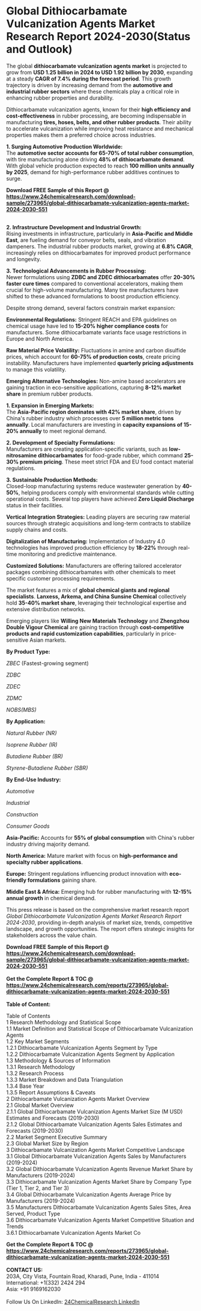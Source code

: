 <h1>Global Dithiocarbamate Vulcanization Agents Market Research Report 2024-2030(Status and Outlook)</h1><p>The global <strong>dithiocarbamate vulcanization agents market</strong> is projected to grow from <strong>USD 1.25 billion in 2024 to USD 1.92 billion by 2030</strong>, expanding at a steady <strong>CAGR of 7.4% during the forecast period</strong>. This growth trajectory is driven by increasing demand from the <strong>automotive and industrial rubber sectors</strong> where these chemicals play a critical role in enhancing rubber properties and durability.</p><p>Dithiocarbamate vulcanization agents, known for their <strong>high efficiency and cost-effectiveness</strong> in rubber processing, are becoming indispensable in manufacturing <strong>tires, hoses, belts, and other rubber products</strong>. Their ability to accelerate vulcanization while improving heat resistance and mechanical properties makes them a preferred choice across industries.</p><p><strong>1. Surging Automotive Production Worldwide:</strong><br>
The <strong>automotive sector accounts for 65-70% of total rubber consumption</strong>, with tire manufacturing alone driving <strong>48% of dithiocarbamate demand</strong>. With global vehicle production expected to reach <strong>100 million units annually by 2025</strong>, demand for high-performance rubber additives continues to surge.</p><div><b>Download FREE Sample of this Report @ 
            <a href="https://www.24chemicalresearch.com/download-sample/273965/global-dithiocarbamate-vulcanization-agents-market-2024-2030-551">
            https://www.24chemicalresearch.com/download-sample/273965/global-dithiocarbamate-vulcanization-agents-market-2024-2030-551</a></b></div><br><p><strong>2. Infrastructure Development and Industrial Growth:</strong><br>
Rising investments in infrastructure, particularly in <strong>Asia-Pacific and Middle East</strong>, are fueling demand for conveyor belts, seals, and vibration dampeners. The industrial rubber products market, growing at <strong>6.8% CAGR</strong>, increasingly relies on dithiocarbamates for improved product performance and longevity.</p><p><strong>3. Technological Advancements in Rubber Processing:</strong><br>
Newer formulations using <strong>ZDBC and ZDEC dithiocarbamates</strong> offer <strong>20-30% faster cure times</strong> compared to conventional accelerators, making them crucial for high-volume manufacturing. Many tire manufacturers have shifted to these advanced formulations to boost production efficiency.</p><p>Despite strong demand, several factors constrain market expansion:</p><p><strong>Environmental Regulations:</strong> Stringent REACH and EPA guidelines on chemical usage have led to <strong>15-20% higher compliance costs</strong> for manufacturers. Some dithiocarbamate variants face usage restrictions in Europe and North America.</p><p><strong>Raw Material Price Volatility:</strong> Fluctuations in amine and carbon disulfide prices, which account for <strong>60-75% of production costs</strong>, create pricing instability. Manufacturers have implemented <strong>quarterly pricing adjustments</strong> to manage this volatility.</p><p><strong>Emerging Alternative Technologies:</strong> Non-amine based accelerators are gaining traction in eco-sensitive applications, capturing <strong>8-12% market share</strong> in premium rubber products.</p><p><strong>1. Expansion in Emerging Markets:</strong><br>
The <strong>Asia-Pacific region dominates with 42% market share</strong>, driven by China's rubber industry which processes over <strong>5 million metric tons annually</strong>. Local manufacturers are investing in <strong>capacity expansions of 15-20% annually</strong> to meet regional demand.</p><p><strong>2. Development of Specialty Formulations:</strong><br>
Manufacturers are creating application-specific variants, such as <strong>low-nitrosamine dithiocarbamates</strong> for food-grade rubber, which command <strong>25-30% premium pricing</strong>. These meet strict FDA and EU food contact material regulations.</p><p><strong>3. Sustainable Production Methods:</strong><br>
Closed-loop manufacturing systems reduce wastewater generation by <strong>40-50%</strong>, helping producers comply with environmental standards while cutting operational costs. Several top players have achieved <strong>Zero Liquid Discharge</strong> status in their facilities.</p><p><strong>Vertical Integration Strategies:</strong> Leading players are securing raw material sources through strategic acquisitions and long-term contracts to stabilize supply chains and costs.</p><p><strong>Digitalization of Manufacturing:</strong> Implementation of Industry 4.0 technologies has improved production efficiency by <strong>18-22%</strong> through real-time monitoring and predictive maintenance.</p><p><strong>Customized Solutions:</strong> Manufacturers are offering tailored accelerator packages combining dithiocarbamates with other chemicals to meet specific customer processing requirements.</p><p>The market features a mix of <strong>global chemical giants and regional specialists</strong>. <strong>Lanxess, Arkema, and China Sunsine Chemical</strong> collectively hold <strong>35-40% market share</strong>, leveraging their technological expertise and extensive distribution networks.</p><p>Emerging players like <strong>Willing New Materials Technology</strong> and <strong>Zhengzhou Double Vigour Chemical</strong> are gaining traction through <strong>cost-competitive products and rapid customization capabilities</strong>, particularly in price-sensitive Asian markets.</p><p><strong>By Product Type:</strong></p><p><em>ZBEC</em> (Fastest-growing segment)</p><p><em>ZDBC</em></p><p><em>ZDEC</em></p><p><em>ZDMC</em></p><p><em>NOBS(MBS)</em></p><p><strong>By Application:</strong></p><p><em>Natural Rubber (NR)</em></p><p><em>Isoprene Rubber (IR)</em></p><p><em>Butadiene Rubber (BR)</em></p><p><em>Styrene-Butadiene Rubber (SBR)</em></p><p><strong>By End-Use Industry:</strong></p><p><em>Automotive</em></p><p><em>Industrial</em></p><p><em>Construction</em></p><p><em>Consumer Goods</em></p><p><strong>Asia-Pacific:</strong> Accounts for <strong>55% of global consumption</strong> with China's rubber industry driving majority demand.</p><p><strong>North America:</strong> Mature market with focus on <strong>high-performance and specialty rubber applications</strong>.</p><p><strong>Europe:</strong> Stringent regulations influencing product innovation with <strong>eco-friendly formulations</strong> gaining share.</p><p><strong>Middle East &amp; Africa:</strong> Emerging hub for rubber manufacturing with <strong>12-15% annual growth</strong> in chemical demand.</p><p>This press release is based on the comprehensive market research report <em>Global Dithiocarbamate Vulcanization Agents Market Research Report 2024-2030</em>, providing in-depth analysis of market size, trends, competitive landscape, and growth opportunities. The report offers strategic insights for stakeholders across the value chain.</p><div><b>Download FREE Sample of this Report @ 
            <a href="https://www.24chemicalresearch.com/download-sample/273965/global-dithiocarbamate-vulcanization-agents-market-2024-2030-551">
            https://www.24chemicalresearch.com/download-sample/273965/global-dithiocarbamate-vulcanization-agents-market-2024-2030-551</a></b></div><br><div><b>Get the Complete Report & TOC @ 
            <a href="https://www.24chemicalresearch.com/reports/273965/global-dithiocarbamate-vulcanization-agents-market-2024-2030-551">
            https://www.24chemicalresearch.com/reports/273965/global-dithiocarbamate-vulcanization-agents-market-2024-2030-551</a></b></div><br>
            <b>Table of Content:</b><p>Table of Contents<br />
1 Research Methodology and Statistical Scope<br />
1.1 Market Definition and Statistical Scope of Dithiocarbamate Vulcanization Agents<br />
1.2 Key Market Segments<br />
1.2.1 Dithiocarbamate Vulcanization Agents Segment by Type<br />
1.2.2 Dithiocarbamate Vulcanization Agents Segment by Application<br />
1.3 Methodology & Sources of Information<br />
1.3.1 Research Methodology<br />
1.3.2 Research Process<br />
1.3.3 Market Breakdown and Data Triangulation<br />
1.3.4 Base Year<br />
1.3.5 Report Assumptions & Caveats<br />
2 Dithiocarbamate Vulcanization Agents Market Overview<br />
2.1 Global Market Overview<br />
2.1.1 Global Dithiocarbamate Vulcanization Agents Market Size (M USD) Estimates and Forecasts (2019-2030)<br />
2.1.2 Global Dithiocarbamate Vulcanization Agents Sales Estimates and Forecasts (2019-2030)<br />
2.2 Market Segment Executive Summary<br />
2.3 Global Market Size by Region<br />
3 Dithiocarbamate Vulcanization Agents Market Competitive Landscape<br />
3.1 Global Dithiocarbamate Vulcanization Agents Sales by Manufacturers (2019-2024)<br />
3.2 Global Dithiocarbamate Vulcanization Agents Revenue Market Share by Manufacturers (2019-2024)<br />
3.3 Dithiocarbamate Vulcanization Agents Market Share by Company Type (Tier 1, Tier 2, and Tier 3)<br />
3.4 Global Dithiocarbamate Vulcanization Agents Average Price by Manufacturers (2019-2024)<br />
3.5 Manufacturers Dithiocarbamate Vulcanization Agents Sales Sites, Area Served, Product Type<br />
3.6 Dithiocarbamate Vulcanization Agents Market Competitive Situation and Trends<br />
3.6.1 Dithiocarbamate Vulcanization Agents Market Co</p><div><b>Get the Complete Report & TOC @ 
            <a href="https://www.24chemicalresearch.com/reports/273965/global-dithiocarbamate-vulcanization-agents-market-2024-2030-551">
            https://www.24chemicalresearch.com/reports/273965/global-dithiocarbamate-vulcanization-agents-market-2024-2030-551</a></b></div><br><b>CONTACT US:</b><br>
            203A, City Vista, Fountain Road, Kharadi, Pune, India - 411014<br>
            International: +1(332) 2424 294<br>
            Asia: +91 9169162030 <br><br>
            Follow Us On LinkedIn: <a href="https://www.linkedin.com/company/24chemicalresearch/">24ChemicalResearch LinkedIn</a>